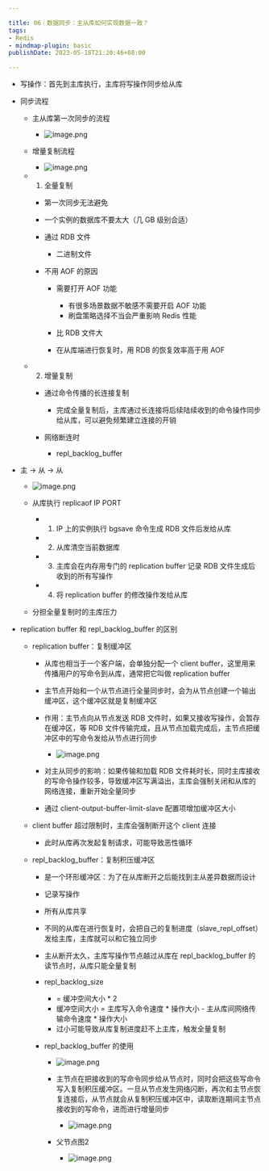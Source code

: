 ```yaml
---

title: 06｜数据同步：主从库如何实现数据一致？
tags:
- Redis
- mindmap-plugin: basic
publishDate: 2023-05-18T21:20:46+08:00

---
```


- 写操作：首先到主库执行，主库将写操作同步给从库
- 同步流程

  - 主从库第一次同步的流程
    - ![image.png](https://cdn.jsdelivr.net/gh/11ze/static/images/redis-06-1.png)

  - 增量复制流程
    - ![image.png](https://cdn.jsdelivr.net/gh/11ze/static/images/redis-06-2.png)

  - 1. 全量复制

      - 第一次同步无法避免
      - 一个实例的数据库不要太大（几 GB 级别合适）
      - 通过 RDB 文件

        - 二进制文件

    - 不用 AOF 的原因

      - 需要打开 AOF 功能

        - 有很多场景数据不敏感不需要开启 AOF 功能
        - 刷盘策略选择不当会严重影响 Redis 性能

      - 比 RDB 文件大
      - 在从库端进行恢复时，用 RDB 的恢复效率高于用 AOF

  - 2. 增量复制

      - 通过命令传播的长连接复制

        - 完成全量复制后，主库通过长连接将后续陆续收到的命令操作同步给从库，可以避免频繁建立连接的开销

    - 网络断连时

      - repl_backlog_buffer

- 主 -> 从 -> 从
  - ![image.png](https://cdn.jsdelivr.net/gh/11ze/static/images/redis-06-3.png)


  - 从库执行 replicaof IP PORT

    - 1. IP 上的实例执行 bgsave 命令生成 RDB 文件后发给从库
    - 2. 从库清空当前数据库
    - 3. 主库会在内存用专门的 replication buffer 记录 RDB 文件生成后收到的所有写操作
    - 4. 将 replication buffer 的修改操作发给从库

  - 分担全量复制时的主库压力

- replication buffer 和 repl_backlog_buffer 的区别

  - replication buffer：复制缓冲区

    - 从库也相当于一个客户端，会单独分配一个 client buffer，这里用来传播用户的写命令到从库，通常把它叫做 replication buffer
    - 主节点开始和一个从节点进行全量同步时，会为从节点创建一个输出缓冲区，这个缓冲区就是复制缓冲区
    - 作用：主节点向从节点发送 RDB 文件时，如果又接收写操作，会暂存在缓冲区，等 RDB 文件传输完成，且从节点加载完成后，主节点把缓冲区中的写命令发给从节点进行同步
      - ![image.png](https://cdn.jsdelivr.net/gh/11ze/static/images/redis-06-4.png)

    - 对主从同步的影响：如果传输和加载 RDB 文件耗时长，同时主库接收的写命令操作较多，导致缓冲区写满溢出，主库会强制关闭和从库的网络连接，重新开始全量同步
    - 通过 client-output-buffer-limit-slave 配置项增加缓冲区大小

  - client buffer 超过限制时，主库会强制断开这个 client 连接

    - 此时从库再次发起复制请求，可能导致恶性循环

  - repl_backlog_buffer：复制积压缓冲区

    - 是一个环形缓冲区：为了在从库断开之后能找到主从差异数据而设计
    - 记录写操作
    - 所有从库共享
    - 不同的从库在进行恢复时，会把自己的复制进度（slave_repl_offset）发给主库，主库就可以和它独立同步
    - 主从断开太久，主库写操作节点越过从库在 repl_backlog_buffer 的读节点时，从库只能全量复制
    - repl_backlog_size

      - = 缓冲空间大小 * 2
      - 缓冲空间大小 = 主库写入命令速度 * 操作大小 - 主从库间网络传输命令速度 * 操作大小
      - 过小可能导致从库复制进度赶不上主库，触发全量复制

    - repl_backlog_buffer 的使用
      - ![image.png](https://cdn.jsdelivr.net/gh/11ze/static/images/redis-06-5.png)


      - 主节点在把接收到的写命令同步给从节点时，同时会把这些写命令写入复制积压缓冲区。一旦从节点发生网络闪断，再次和主节点恢复连接后，从节点就会从复制积压缓冲区中，读取断连期间主节点接收到的写命令，进而进行增量同步
        - ![image.png](https://cdn.jsdelivr.net/gh/11ze/static/images/redis-06-6.png)

      - 父节点图2
        - ![image.png](https://cdn.jsdelivr.net/gh/11ze/static/images/redis-06-7.png)
